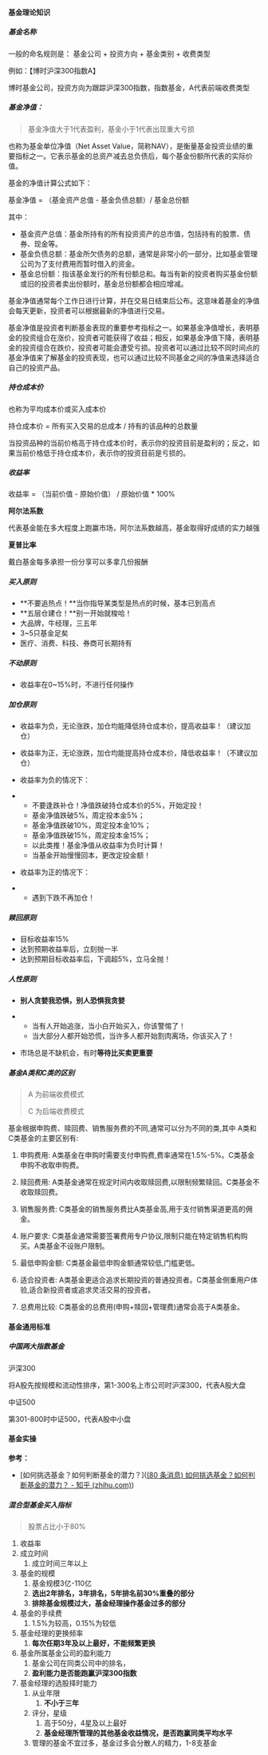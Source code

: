 #### 基金理论知识

##### 基金名称

一般的命名规则是： 基金公司 + 投资方向 + 基金类别 + 收费类型

例如：【博时沪深300指数A】

博时基金公司，投资方向为跟踪沪深300指数，指数基金，A代表前端收费类型

##### 基金净值：

> 基金净值大于1代表盈利，基金小于1代表出现重大亏损

也称为基金单位净值（Net Asset Value，简称NAV），是衡量基金投资业绩的重要指标之一。它表示基金的总资产减去总负债后，每个基金份额所代表的实际价值。

基金的净值计算公式如下：

基金净值 = （基金资产总值 - 基金负债总额）/ 基金总份额

其中：

- 基金资产总值：基金所持有的所有投资资产的总市值，包括持有的股票、债券、现金等。
- 基金负债总额：基金所欠债务的总额，通常是非常小的一部分，比如基金管理公司为了支付费用而暂时借入的资金。
- 基金总份额：指该基金发行的所有份额总和。每当有新的投资者购买基金份额或旧的投资者卖出份额时，基金总份额都会相应增减。

基金净值通常每个工作日进行计算，并在交易日结束后公布。这意味着基金的净值会每天更新，投资者可以根据最新的净值进行交易。

基金净值是投资者判断基金表现的重要参考指标之一。如果基金净值增长，表明基金的投资组合在涨价，投资者可能获得了收益；相反，如果基金净值下降，表明基金的投资组合在跌价，投资者可能会遭受亏损。投资者可以通过比较不同时间点的基金净值来了解基金的投资表现，也可以通过比较不同基金之间的净值来选择适合自己的投资产品。

##### 持仓成本价

也称为平均成本价或买入成本价

持仓成本价 = 所有买入交易的总成本 / 持有的该品种的总数量

当投资品种的当前价格高于持仓成本价时，表示你的投资目前是盈利的；反之，如果当前价格低于持仓成本价，表示你的投资目前是亏损的。

##### 收益率

收益率 = （当前价值 - 原始价值） / 原始价值 * 100%



**阿尔法系数**

代表基金能在多大程度上跑赢市场，阿尔法系数越高，基金取得好成绩的实力越强



**夏普比率**

戴白基金每多承担一份分享可以多拿几份报酬



##### 买入原则

- **不要追热点！**当你指导某类型是热点的时候，基本已到高点
- **五层仓建仓！**别一开始就梭哈！
- 大品牌，牛经理，三五年
- 3~5只基金足矣
- 医疗、消费、科技、券商可长期持有

##### 不动原则

- 收益率在0~15%时，不进行任何操作

##### 加仓原则

- 收益率为负，无论涨跌，加仓均能降低持仓成本价，提高收益率！（建议加仓）

- 收益率为正，无论涨跌，加仓均能提高持仓成本价，降低收益率！（不建议加仓）

- 收益率为负的情况下：

- - 不要逢跌补仓！净值跌破持仓成本价的5%，开始定投！
  - 基金净值跌破5%，周定投本金5%；
  - 基金净值跌破10%，周定投本金10%；
  - 基金净值跌破15%，周定投本金15%；
  - 以此类推！基金净值从收益率为负时计算！
  - 当基金开始慢慢回本，更改定投金额！

- 收益率为正的情况下：

- - 遇到下跌不再加仓！

##### 赎回原则

- 目标收益率15%
- 达到预期收益率后，立刻抛一半
- 达到预期目标收益率后，下调超5%，立马全抛！

##### 人性原则

- **别人贪婪我恐惧，别人恐惧我贪婪**

- - 当有人开始追涨，当小白开始买入，你该警惕了！
  - 当大部分人都开始恐慌，当许多人都开始割肉离场，你该买入了！

- 市场总是不缺机会，有时**等待比买卖更重要**



##### 基金A类和C类的区别

> A 为前端收费模式
>
> C 为后端收费模式

基金根据申购费、赎回费、销售服务费的不同,通常可以分为不同的类,其中 A类和C类基金的主要区别有:

1. 申购费用: A类基金在申购时需要支付申购费,费率通常在1.5%-5%。C类基金申购不收取申购费。

2. 赎回费用: A类基金通常在规定时间内收取赎回费,以限制频繁赎回。C类基金不收取赎回费。

3. 销售服务费: C类基金的销售服务费比A类基金高,用于支付销售渠道更高的佣金。

4. 账户要求: C类基金通常需要签署费用专户协议,限制只能在特定销售机构购买。A类基金不设账户限制。

5. 最低申购金额: C类基金最低申购金额通常较低,门槛更低。

6. 适合投资者: A类基金更适合追求长期投资的普通投资者。C类基金侧重用户体验,适合新投资者或追求灵活交易的投资者。

7. 总费用比较:  C类基金的总费用(申购+赎回+管理费)通常会高于A类基金。

 

#### 基金通用标准

##### 中国两大指数基金

沪深300

将A股先按规模和流动性排序，第1-300名上市公司时沪深300，代表A股大盘

中证500

第301-800时中证500，代表A股中小盘



#### 基金实操

**参考：**

- [如何挑选基金？如何判断基金的潜力？]([(80 条消息) 如何挑选基金？如何判断基金的潜力？ - 知乎 (zhihu.com)](https://www.zhihu.com/question/20173025/answer/759198521)) 

##### 混合型基金买入指标

> 股票占比小于80%

1. 收益率
2. 成立时间
   1. 成立时间三年以上
3. 基金的规模
   1. 基金规模3亿-110亿
   2. **选出2年排名，3年排名，5年排名前30%重叠的部分**
   3. **排除基金规模过大，基金经理操作基金过多的部分**
4. 基金的手续费
   1. 1.5%为较高，0.15%为较低
5. 基金经理的更换频率
   1. **每次任期3年及以上最好，不能频繁更换**
6. 基金所属基金公司的盈利能力
   1. 基金公司在同类公司中的排名，
   2. **盈利能力是否能跑赢沪深300指数**
7. 基金经理的选股择时能力
   1. 从业年限
      1. **不小于三年**
   2. 评分，星级
      1. 高于50分，4星及以上最好
      2. **基金经理所管理的其他基金收益情况，是否跑赢同类平均水平**
   3. 管理的基金不宜过多，基金过多会分散人的精力，1-8支基金

